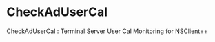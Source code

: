 CheckAdUserCal
==============

CheckAdUserCal : Terminal Server User Cal Monitoring for NSClient++

